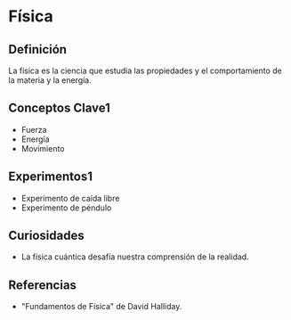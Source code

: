 # Física

## Definición
La física es la ciencia que estudia las propiedades y el comportamiento de la materia y la energía.

## Conceptos Clave1
- Fuerza
- Energía
- Movimiento

## Experimentos1
- Experimento de caída libre
- Experimento de péndulo

## Curiosidades
- La física cuántica desafía nuestra comprensión de la realidad.

## Referencias
- "Fundamentos de Física" de David Halliday.